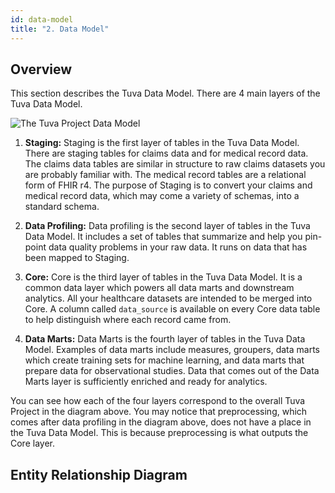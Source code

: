 ```yaml
---
id: data-model
title: "2. Data Model"
---
```

## Overview
This section describes the Tuva Data Model.  There are 4 main layers of the Tuva Data Model.

![The Tuva Project Data Model](/img/the-tuva-project-data-model.jpg)

1. **Staging:** Staging is the first layer of tables in the Tuva Data Model.  There are staging tables for claims data and for medical record data.  The claims data tables are similar in structure to raw claims datasets you are probably familiar with.  The medical record tables are a relational form of FHIR r4.  The purpose of Staging is to convert your claims and medical record data, which may come a variety of schemas, into a standard schema.

2. **Data Profiling:** Data profiling is the second layer of tables in the Tuva Data Model.  It includes a set of tables that summarize and help you pin-point data quality problems in your raw data.  It runs on data that has been mapped to Staging.

3. **Core:** Core is the third layer of tables in the Tuva Data Model.  It is a common data layer which powers all data marts and downstream analytics.  All your healthcare datasets are intended to be merged into Core.  A column called `data_source` is available on every Core data table to help distinguish where each record came from.

4. **Data Marts:** Data Marts is the fourth layer of tables in the Tuva Data Model.  Examples of data marts include measures, groupers, data marts which create training sets for machine learning, and data marts that prepare data for observational studies.  Data that comes out of the Data Marts layer is sufficiently enriched and ready for analytics.

You can see how each of the four layers correspond to the overall Tuva Project in the diagram above.  You may notice that preprocessing, which comes after data profiling in the diagram above, does not have a place in the Tuva Data Model.  This is because preprocessing is what outputs the Core layer.

## Entity Relationship Diagram
